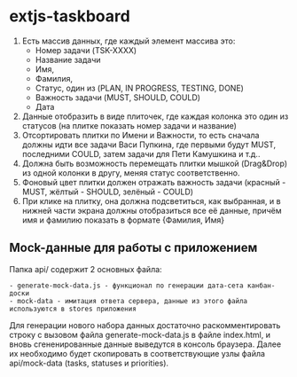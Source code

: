# extjs-taskboard

1. Есть массив данных, где каждый элемент массива это:
    - Номер задачи (TSK-XXXX)
    - Название задачи
    - Имя,
    - Фамилия,
    - Статус, один из (PLAN, IN PROGRESS, TESTING, DONE)
    - Важность задачи (MUST, SHOULD, COULD)
    - Дата
2. Данные отобразить в виде плиточек, где каждая колонка это один из статусов (на плитке показать номер задачи и название)
3. Отсортировать плитки по Имени и Важности, то есть сначала должны идти все
задачи Васи Пупкина, где первыми будут MUST, последними COULD, затем
задачи для Пети Камушкина и т.д..
4. Должна быть возможность перемещать плитки мышкой (Drag&Drop) из одной колонки в другу, меняя статус
соответственно.
5. Фоновый цвет плитки должен отражать важность задачи (красный - MUST, жёлтый - SHOULD, зелёный - COULD)
6. При клике на плитку, она должна подсветиться, как выбранная, и в нижней части экрана должны отобразиться все её данные, причём имя и фамилию показать в формате {Фамилия, Имя}

## Mock-данные для работы с приложением
Папка api/ содержит 2 основных файла:

    - generate-mock-data.js - функционал по генерации дата-сета канбан-доски
    - mock-data - имитация ответа сервера, данные из этого файла используются в stores приложения
    
Для генерации нового набора данных достаточно раскомментировать строку с вызовом файла generate-mock-data.js в файле index.html, и вновь сгененированные данные выведутся в консоль браузера. Далее их необходимо будет скопировать в соответствующие узлы файла api/mock-data (tasks, statuses и priorities).  